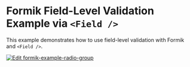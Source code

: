 # Formik Field-Level Validation Example via `<Field />`

This example demonstrates how to use field-level validation with Formik and `<Field />`.

[![Edit formik-example-radio-group](https://codesandbox.io/static/img/play-codesandbox.svg)](https://codesandbox.io/s/github/jaredpalmer/formik/tree/master/examples/radio-group?fontsize=14&hidenavigation=1&theme=dark)
